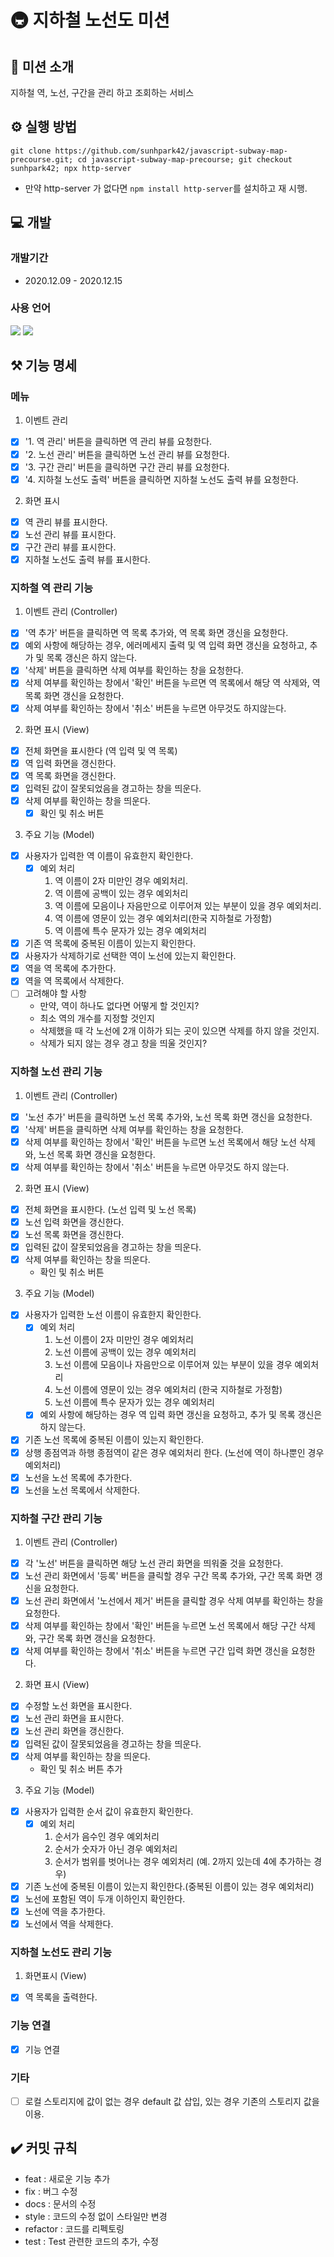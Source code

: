 # 🚇 지하철 노선도 미션

## 📄 미션 소개
지하철 역, 노선, 구간을 관리 하고 조회하는 서비스

## ⚙️ 실행 방법
```
git clone https://github.com/sunhpark42/javascript-subway-map-precourse.git; cd javascript-subway-map-precourse; git checkout sunhpark42; npx http-server
```
* 만약 http-server 가 없다면 `npm install http-server`를 설치하고 재 시행.

## 💻 개발
### 개발기간
  * 2020.12.09 - 2020.12.15
### 사용 언어
<p align="left">
  <img src="https://img.shields.io/badge/html-HTML5-orange?logo=HTML5"/>
  <img src="https://img.shields.io/badge/javascript-ES6+-yellow?logo=javascript"/>
</p>

## ⚒ 기능 명세
### 메뉴
1. 이벤트 관리
  - [x] '1. 역 관리' 버튼을 클릭하면 역 관리 뷰를 요청한다.
  - [x] '2. 노선 관리' 버튼을 클릭하면 노선 관리 뷰를 요청한다.
  - [x] '3. 구간 관리' 버튼을 클릭하면 구간 관리 뷰를 요청한다.
  - [x] '4. 지하철 노선도 출력' 버튼을 클릭하면 지하철 노선도 출력 뷰를 요청한다.
2. 화면 표시
  - [x] 역 관리 뷰를 표시한다.
  - [x] 노선 관리 뷰를 표시한다.
  - [x] 구간 관리 뷰를 표시한다.
  - [x] 지하철 노선도 출력 뷰를 표시한다.

### 지하철 역 관리 기능
1. 이벤트 관리 (Controller)
  - [x] '역 추가' 버튼을 클릭하면 역 목록 추가와, 역 목록 화면 갱신을 요청한다.
  - [x] 예외 사항에 해당하는 경우, 에러메세지 출력 및 역 입력 화면 갱신을 요청하고, 추가 및 목록 갱신은 하지 않는다.
  - [x] '삭제' 버튼을 클릭하면 삭제 여부를 확인하는 창을 요청한다.
  - [x] 삭제 여부를 확인하는 창에서 '확인' 버튼을 누르면 역 목록에서 해당 역 삭제와, 역 목록 화면 갱신을 요청한다. 
  - [x] 삭제 여부를 확인하는 창에서 '취소' 버튼을 누르면 아무것도 하지않는다.
2. 화면 표시 (View)
  - [x] 전체 화면을 표시한다 (역 입력 및 역 목록)
  - [x] 역 입력 화면을 갱신한다.
  - [x] 역 목록 화면을 갱신한다.
  - [x] 입력된 값이 잘못되었음을 경고하는 창을 띄운다.
  - [x] 삭제 여부를 확인하는 창을 띄운다.
    - [x] 확인 및 취소 버튼
3. 주요 기능 (Model)
  - [x] 사용자가 입력한 역 이름이 유효한지 확인한다.
    - [x] 예외 처리
      1. 역 이름이 2자 미만인 경우 예외처리.
      2. 역 이름에 공백이 있는 경우 예외처리
      3. 역 이름에 모음이나 자음만으로 이루어져 있는 부분이 있을 경우 예외처리.
      4. 역 이름에 영문이 있는 경우 예외처리(한국 지하철로 가정함)
      5. 역 이름에 특수 문자가 있는 경우 예외처리
  - [x] 기존 역 목록에 중복된 이름이 있는지 확인한다.
  - [x] 사용자가 삭제하기로 선택한 역이 노선에 있는지 확인한다.
  - [x] 역을 역 목록에 추가한다.
  - [x] 역을 역 목록에서 삭제한다.
  - [ ] 고려해야 할 사항
    - 만약, 역이 하나도 없다면 어떻게 할 것인지?
    - 최소 역의 개수를 지정할 것인지
    - 삭제했을 때 각 노선에 2개 이하가 되는 곳이 있으면 삭제를 하지 않을 것인지.
    - 삭제가 되지 않는 경우 경고 창을 띄울 것인지?

### 지하철 노선 관리 기능
1. 이벤트 관리 (Controller)
  - [x] '노선 추가' 버튼을 클릭하면 노선 목록 추가와, 노선 목록 화면 갱신을 요청한다.
  - [x] '삭제' 버튼을 클릭하면 삭제 여부를 확인하는 창을 요청한다.
  - [x] 삭제 여부를 확인하는 창에서 '확인' 버튼을 누르면 노선 목록에서 해당 노선 삭제와, 노선 목록 화면 갱신을 요청한다. 
  - [x] 삭제 여부를 확인하는 창에서 '취소' 버튼을 누르면 아무것도 하지 않는다.
2. 화면 표시 (View)
  - [x] 전체 화면을 표시한다. (노선 입력 및 노선 목록)
  - [x] 노선 입력 화면을 갱신한다.
  - [x] 노선 목록 화면을 갱신한다.
  - [x] 입력된 값이 잘못되었음을 경고하는 창을 띄운다.
  - [x] 삭제 여부를 확인하는 창을 띄운다.
    * 확인 및 취소 버튼
3. 주요 기능 (Model)
  - [x] 사용자가 입력한 노선 이름이 유효한지 확인한다.
    - [x] 예외 처리
      1. 노선 이름이 2자 미만인 경우 예외처리
      2. 노선 이름에 공백이 있는 경우 예외처리
      3. 노선 이름에 모음이나 자음만으로 이루어져 있는 부분이 있을 경우 예외처리
      4. 노선 이름에 영문이 있는 경우 예외처리 (한국 지하철로 가정함)
      5. 노선 이름에 특수 문자가 있는 경우 예외처리
    - [x] 예외 사항에 해당하는 경우 역 입력 화면 갱신을 요청하고, 추가 및 목록 갱신은 하지 않는다.
  - [x] 기존 노선 목록에 중복된 이름이 있는지 확인한다.
  - [x] 상행 종점역과 하행 종점역이 같은 경우 예외처리 한다. (노선에 역이 하나뿐인 경우 예외처리)
  - [x] 노선을 노선 목록에 추가한다.
  - [x] 노선을 노선 목록에서 삭제한다.

### 지하철 구간 관리 기능
1. 이벤트 관리 (Controller)
  - [x] 각 '노선' 버튼을 클릭하면 해당 노선 관리 화면을 띄워줄 것을 요청한다.
  - [x] 노선 관리 화면에서 '등록' 버튼을 클릭할 경우 구간 목록 추가와, 구간 목록 화면 갱신을 요청한다.
  - [x] 노선 관리 화면에서 '노선에서 제거' 버튼을 클릭할 경우 삭제 여부를 확인하는 창을 요청한다.
  - [x] 삭제 여부를 확인하는 창에서 '확인' 버튼을 누르면 노선 목록에서 해당 구간 삭제와, 구간 목록 화면 갱신을 요청한다.
  - [x] 삭제 여부를 확인하는 창에서 '취소' 버튼을 누르면 구간 입력 화면 갱신을 요청한다.
2. 화면 표시 (View)
  - [x] 수정할 노선 화면을 표시한다.
  - [x] 노선 관리 화면을 표시한다.
  - [x] 노선 관리 화면을 갱신한다.
  - [x] 입력된 값이 잘못되었음을 경고하는 창을 띄운다.
  - [x] 삭제 여부를 확인하는 창을 띄운다.
    * 확인 및 취소 버튼 추가
3. 주요 기능 (Model)
  - [x] 사용자가 입력한 순서 값이 유효한지 확인한다.
    - [x] 예외 처리
      1. 순서가 음수인 경우 예외처리
      2. 순서가 숫자가 아닌 경우 예외처리
      3. 순서가 범위를 벗어나는 경우 예외처리 (예. 2까지 있는데 4에 추가하는 경우)
  - [x] 기존 노선에 중복된 이름이 있는지 확인한다.(중복된 이름이 있는 경우 예외처리)
  - [x] 노선에 포함된 역이 두개 이하인지 확인한다.
  - [x] 노선에 역을 추가한다.
  - [x] 노선에서 역을 삭제한다.

### 지하철 노선도 관리 기능
1. 화면표시 (View)
  - [x] 역 목록을 출력한다.

### 기능 연결
- [x] 기능 연결

### 기타
- [ ] 로컬 스토리지에 값이 없는 경우 default 값 삽입, 있는 경우 기존의 스토리지 값을 이용.

## ✔️ 커밋 규칙
* feat : 새로운 기능 추가
* fix : 버그 수정
* docs : 문서의 수정
* style : 코드의 수정 없이 스타일만 변경
* refactor : 코드를 리펙토링
* test : Test 관련한 코드의 추가, 수정